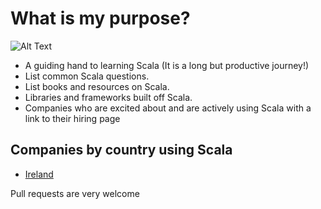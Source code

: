 
<h1>What is my purpose?</h1>

![Alt Text](http://i.imgur.com/EdK1bag.gif)
* A guiding hand to learning Scala (It is a long but productive journey!)
* List common Scala questions.
* List books and resources on Scala.
* Libraries and frameworks built off Scala.
* Companies who are excited about and are actively using Scala with a link to their hiring page


<h2>Companies by country using Scala</h2>

* [Ireland](/companies/Ireland.md)

Pull requests are very welcome